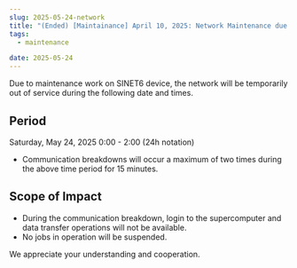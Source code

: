 ```yaml
---
slug: 2025-05-24-network
title: "(Ended) [Maintainance] April 10, 2025: Network Maintenance due to Switchover to SINET6 on Wednesday, May 24, 2025"
tags:
  - maintenance

date: 2025-05-24
---
```




Due to maintenance work on SINET6 device, the network will be temporarily out of service during the following date and times.

<!-- truncate -->

## Period

Saturday, May 24, 2025 0:00 - 2:00 (24h notation)
- Communication breakdowns will occur a maximum of two times during the above time period for 15 minutes.

## Scope of Impact
- During the communication breakdown, login to the supercomputer and data transfer operations will not be available.
- No jobs in operation will be suspended.

We appreciate your understanding and cooperation.
